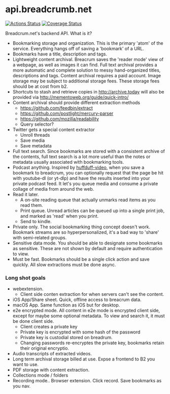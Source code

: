 # api.breadcrumb.net
[![Actions Status](https://github.com/hifiwi-fi/api.breadcrum.net/workflows/tests/badge.svg)](https://github.com/hifiwi-fi/api.breadcrum.net/actions)
[![Coverage Status](https://coveralls.io/repos/github/hifiwi-fi/api.breadcrum.net/badge.svg?branch=master)](https://coveralls.io/github/hifiwi-fi/api.breadcrum.net?branch=master)

Breadcrum.net's backend API. What is it?

- Bookmarking storage and organization. This is the primary 'atom' of the service. Everything hangs off of saving a 'bookmark' of a URL. 
- Bookmarks have a title, description and tags.
- Lightweight content archival. Breacrum saves the 'reader mode' view of a webpage, as well as images it can find. Full text archival provides a more automatic and complete solution to messy hand-organized titles, descriptions and tags. Content archival requires a paid account. Image storage may be subject to additional storage fees. These storage fees should be at cost from b2.
- Shortcuts to stash and retrieve copies in http://archive.today will also be provided via http://mementoweb.org/guide/quick-intro/
- Content archival should provide different extraction methods
	- https://github.com/feedbin/extract
	- https://github.com/postlight/mercury-parser 
	- https://github.com/mozilla/readability
	- Query selector?
- Twitter gets a special content extractor
	- Unroll threads
	- Save media
	- Save metadata
- Full text search. Since bookmarks are stored with a consistent archive of the contents, full text search is a lot more useful than the notes or metadata usually associated with bookmarking tools.
- Podcast anything. Inspired by [huffduff-video](https://snarfed.org/2015-03-07_huffduff-video), when you save a bookmark to breadcrum, you can optionally request that the page be hit with youtube-dl (or yt-dlp) and have the results inserted into your private podcast feed. It let's you queue media and consume a private collage of media from around the web.
- Read it later.
	- A on-site reading queue that actually unmarks read items as you read them.
	- Print queue. Unread articles can be queued up into a single print job, and marked as 'read' when you print.
	- Send to kindle.
- Private only. The social bookmarking thing concept doesn't work. Bookmark streams are so hyperpersonalized, it's a bad way to 'share' with semi-related groups.
- Sensitive data mode. You should be able to designate some bookmarks as sensitive. These are not shown by default and require authentication to view. 
- Must be fast. Bookmarks should be a single click action and save quickly. All slow extractions must be done async. 

### Long shot goals

- webextension.
	- Client side conten extraction for when servers can't see the content.
- iOS App/Share sheet. Quick, offline access to breacrum data.
- macOS App. Same function as iOS but for desktop.
- e2e encrypted mode. All content in e2e mode is encrypted client side, except for maybe some optional metadata. To view and search it, it must be done client side.
	- Client creates a private key
	- Private key is encrypted with some hash of the password
	- Private key is custodial stored on breadrum.
	- Changing passwords re-encryptes the private key, bookmarks retain their original encryptio.
- Audio transcripts of extracted videos.
- Long term archival storage billed at use. Expse a frontend to B2 you want to use. 
- PDF storage with content extraction. 
- Collections mode / folders
- Recording mode.. Browser extension. Click record. Save bookmarks as you nav. 
